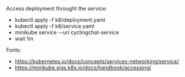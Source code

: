 Access deployment throught the service:
* kubectl apply -f k8/deployment.yaml
* kubectl apply -f k8/service.yaml
* minikube service --url cyclingchat-service
* wait 1m


Fonts:
* https://kubernetes.io/docs/concepts/services-networking/service/
* https://minikube.sigs.k8s.io/docs/handbook/accessing/